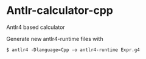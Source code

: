 # Antlr-calculator-cpp
Antlr4 based calculator

Generate new antlr4-runtime files with
```
$ antlr4 -Dlanguage=Cpp -o antlr4-runtime Expr.g4
```
